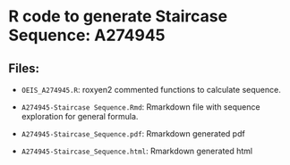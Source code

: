 # R code to generate Staircase Sequence: A274945

## Files:

* `OEIS_A274945.R`:  roxyen2 commented functions to calculate sequence.

* `A274945-Staircase Sequence.Rmd`:  Rmarkdown file with sequence exploration for general formula.

* `A274945-Staircase_Sequence.pdf`: Rmarkdown generated pdf

* `A274945-Staircase_Sequence.html`: Rmarkdown generated html